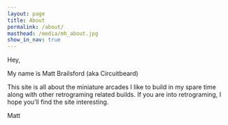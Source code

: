 ```yaml
---
layout: page
title: About
permalink: /about/
masthead: /media/mh_about.jpg
show_in_nav: true
---
```


Hey,

My name is Matt Brailsford (aka Circuitbeard)

This site is all about the miniature arcades I like to build in my spare time along with other retrograming related builds. If you are into retrograming, I hope you’ll find the site interesting.

Matt